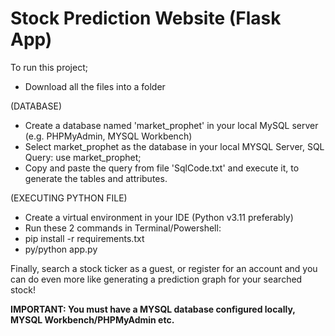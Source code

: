 # Stock Prediction Website (Flask App)

To run this project;

- Download all the files into a folder 

(DATABASE)
- Create a database named 'market_prophet' in your local MySQL server (e.g. PHPMyAdmin, MYSQL Workbench)
- Select market_prophet as the database in your local MYSQL Server, SQL Query: use market_prophet;
- Copy and paste the query from file 'SqlCode.txt' and execute it, to generate the tables and attributes.

(EXECUTING PYTHON FILE)
- Create a virtual environment in your IDE (Python v3.11 preferably)
- Run these 2 commands in Terminal/Powershell:
- pip install -r requirements.txt
- py/python app.py


 Finally, search a stock ticker as a guest, or register for an account and you can do even more like generating a prediction graph for your searched stock!

**IMPORTANT: You must have a MYSQL database configured locally, MYSQL Workbench/PHPMyAdmin etc.**


